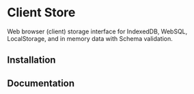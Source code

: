 # Client Store
Web browser (client) storage interface for IndexedDB, WebSQL, LocalStorage, and in memory data with Schema validation.

## Installation

## Documentation
